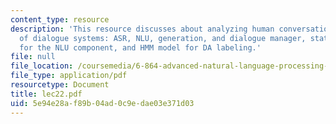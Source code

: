 ```yaml
---
content_type: resource
description: 'This resource discusses about analyzing human conversations, architecture
  of dialogue systems: ASR, NLU, generation, and dialogue manager, statistical model
  for the NLU component, and HMM model for DA labeling.'
file: null
file_location: /coursemedia/6-864-advanced-natural-language-processing-fall-2005/5e94e28af89b04ad0c9edae03e371d03_lec22.pdf
file_type: application/pdf
resourcetype: Document
title: lec22.pdf
uid: 5e94e28a-f89b-04ad-0c9e-dae03e371d03
---
```

